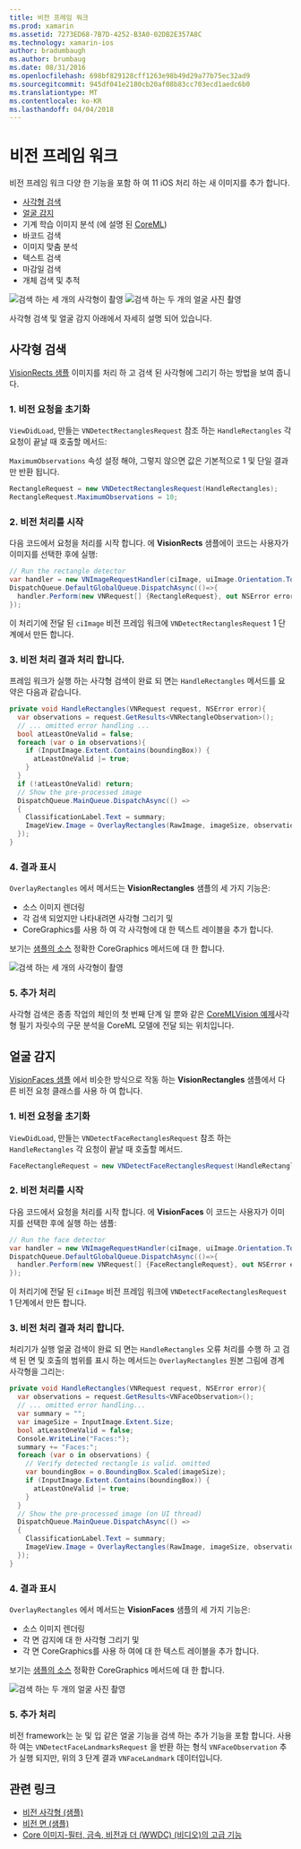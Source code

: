 ```yaml
---
title: 비전 프레임 워크
ms.prod: xamarin
ms.assetid: 7273ED68-7B7D-4252-B3A0-02DB2E357A8C
ms.technology: xamarin-ios
author: bradumbaugh
ms.author: brumbaug
ms.date: 08/31/2016
ms.openlocfilehash: 698bf829128cff1263e98b49d29a77b75ec32ad9
ms.sourcegitcommit: 945df041e2180cb20af08b83cc703ecd1aedc6b0
ms.translationtype: MT
ms.contentlocale: ko-KR
ms.lasthandoff: 04/04/2018
---
```

# <a name="vision-framework"></a>비전 프레임 워크

비전 프레임 워크 다양 한 기능을 포함 하 여 11 iOS 처리 하는 새 이미지를 추가 합니다.

- [사각형 검색](#rectangles)
- [얼굴 감지](#faces)
- 기계 학습 이미지 분석 (에 설명 된 [CoreML](~/ios/platform/introduction-to-ios11/coreml.md))
- 바코드 검색
- 이미지 맞춤 분석
- 텍스트 검색
- 마감일 검색
- 개체 검색 및 추적

![검색 하는 세 개의 사각형이 촬영](vision-images/found-rectangles-tiny.png) ![검색 하는 두 개의 얼굴 사진 촬영](vision-images/xamarin-home-faces-tiny.png)

사각형 검색 및 얼굴 감지 아래에서 자세히 설명 되어 있습니다.

<a name="rectangles" />

## <a name="rectangle-detection"></a>사각형 검색

[VisionRects 샘플](https://developer.xamarin.com/samples/monotouch/ios11/VisionRectangles/) 이미지를 처리 하 고 검색 된 사각형에 그리기 하는 방법을 보여 줍니다.

### <a name="1-initialize-the-vision-request"></a>1. 비전 요청을 초기화

`ViewDidLoad`, 만들는 `VNDetectRectanglesRequest` 참조 하는 `HandleRectangles` 각 요청이 끝날 때 호출할 메서드:

`MaximumObservations` 속성 설정 해야, 그렇지 않으면 값은 기본적으로 1 및 단일 결과만 반환 됩니다.

```csharp
RectangleRequest = new VNDetectRectanglesRequest(HandleRectangles);
RectangleRequest.MaximumObservations = 10;
```

### <a name="2-start-the-vision-processing"></a>2. 비전 처리를 시작

다음 코드에서 요청을 처리를 시작 합니다. 에 **VisionRects** 샘플에이 코드는 사용자가 이미지를 선택한 후에 실행:

```csharp
// Run the rectangle detector
var handler = new VNImageRequestHandler(ciImage, uiImage.Orientation.ToCGImagePropertyOrientation(), new VNImageOptions());
DispatchQueue.DefaultGlobalQueue.DispatchAsync(()=>{
  handler.Perform(new VNRequest[] {RectangleRequest}, out NSError error);
});
```

이 처리기에 전달 된 `ciImage` 비전 프레임 워크에 `VNDetectRectanglesRequest` 1 단계에서 만든 합니다.

### <a name="3-handle-the-results-of-vision-processing"></a>3. 비전 처리 결과 처리 합니다.

프레임 워크가 실행 하는 사각형 검색이 완료 되 면는 `HandleRectangles` 메서드를 요약은 다음과 같습니다.

```csharp
private void HandleRectangles(VNRequest request, NSError error){
  var observations = request.GetResults<VNRectangleObservation>();
  // ... omitted error handling ...
  bool atLeastOneValid = false;
  foreach (var o in observations){
    if (InputImage.Extent.Contains(boundingBox)) {
      atLeastOneValid |= true;
    }
  }
  if (!atLeastOneValid) return;
  // Show the pre-processed image
  DispatchQueue.MainQueue.DispatchAsync(() =>
  {
    ClassificationLabel.Text = summary;
    ImageView.Image = OverlayRectangles(RawImage, imageSize, observations);
  });
}
```

### <a name="4-display-the-results"></a>4. 결과 표시

`OverlayRectangles` 에서 메서드는 **VisionRectangles** 샘플의 세 가지 기능은:

- 소스 이미지 렌더링
- 각 검색 되었지만 나타내려면 사각형 그리기 및
- CoreGraphics를 사용 하 여 각 사각형에 대 한 텍스트 레이블을 추가 합니다.

보기는 [샘플의 소스](https://developer.xamarin.com/samples/monotouch/ios11/VisionRectangles/) 정확한 CoreGraphics 메서드에 대 한 합니다.

![검색 하는 세 개의 사각형이 촬영](vision-images/found-rectangles-phone-sml.png)

### <a name="5-further-processing"></a>5. 추가 처리

사각형 검색은 종종 작업의 체인의 첫 번째 단계 일 뿐와 같은 [CoreMLVision 예제](~/ios/platform/introduction-to-ios11/coreml.md#coremlvision)사각형 필기 자릿수의 구문 분석을 CoreML 모델에 전달 되는 위치입니다.


<a name="faces" />

## <a name="face-detection"></a>얼굴 감지

[VisionFaces 샘플](https://developer.xamarin.com/samples/monotouch/ios11/VisionFaces/) 에서 비슷한 방식으로 작동 하는 **VisionRectangles** 샘플에서 다른 비전 요청 클래스를 사용 하 여 합니다.

### <a name="1-initialize-the-vision-request"></a>1. 비전 요청을 초기화

`ViewDidLoad`, 만들는 `VNDetectFaceRectanglesRequest` 참조 하는 `HandleRectangles` 각 요청이 끝날 때 호출할 메서드.

```csharp
FaceRectangleRequest = new VNDetectFaceRectanglesRequest(HandleRectangles);
```

### <a name="2-start-the-vision-processing"></a>2. 비전 처리를 시작

다음 코드에서 요청을 처리를 시작 합니다. 에 **VisionFaces** 이 코드는 사용자가 이미지를 선택한 후에 실행 하는 샘플:

```csharp
// Run the face detector
var handler = new VNImageRequestHandler(ciImage, uiImage.Orientation.ToCGImagePropertyOrientation(), new VNImageOptions());
DispatchQueue.DefaultGlobalQueue.DispatchAsync(()=>{
  handler.Perform(new VNRequest[] {FaceRectangleRequest}, out NSError error);
});
```

이 처리기에 전달 된 `ciImage` 비전 프레임 워크에 `VNDetectFaceRectanglesRequest` 1 단계에서 만든 합니다.

### <a name="3-handle-the-results-of-vision-processing"></a>3. 비전 처리 결과 처리 합니다.

처리기가 실행 얼굴 검색이 완료 되 면는 `HandleRectangles` 오류 처리를 수행 하 고 검색 된 면 및 호출의 범위를 표시 하는 메서드는 `OverlayRectangles` 원본 그림에 경계 사각형을 그리는:

```csharp
private void HandleRectangles(VNRequest request, NSError error){
  var observations = request.GetResults<VNFaceObservation>();
  // ... omitted error handling...
  var summary = "";
  var imageSize = InputImage.Extent.Size;
  bool atLeastOneValid = false;
  Console.WriteLine("Faces:");
  summary += "Faces:";
  foreach (var o in observations) {
    // Verify detected rectangle is valid. omitted
    var boundingBox = o.BoundingBox.Scaled(imageSize);
    if (InputImage.Extent.Contains(boundingBox)) {
      atLeastOneValid |= true;
    }
  }
  // Show the pre-processed image (on UI thread)
  DispatchQueue.MainQueue.DispatchAsync(() =>
  {
    ClassificationLabel.Text = summary;
    ImageView.Image = OverlayRectangles(RawImage, imageSize, observations);
  });
}
```

### <a name="4-display-the-results"></a>4. 결과 표시

`OverlayRectangles` 에서 메서드는 **VisionFaces** 샘플의 세 가지 기능은:

- 소스 이미지 렌더링
- 각 면 감지에 대 한 사각형 그리기 및
- 각 면 CoreGraphics를 사용 하 여에 대 한 텍스트 레이블을 추가 합니다.

보기는 [샘플의 소스](https://developer.xamarin.com/samples/monotouch/ios11/VisionFaces/) 정확한 CoreGraphics 메서드에 대 한 합니다.

![검색 하는 두 개의 얼굴 사진 촬영](vision-images/found-faces-phone-sml.png)

### <a name="5-further-processing"></a>5. 추가 처리

비전 framework는 눈 및 입 같은 얼굴 기능을 검색 하는 추가 기능을 포함 합니다. 사용 하 여는 `VNDetectFaceLandmarksRequest` 을 반환 하는 형식 `VNFaceObservation` 추가 실행 되지만, 위의 3 단계 결과 `VNFaceLandmark` 데이터입니다.


## <a name="related-links"></a>관련 링크

- [비전 사각형 (샘플)](https://developer.xamarin.com/samples/monotouch/ios11/VisionRectangles/)
- [비전 면 (샘플)](https://developer.xamarin.com/samples/monotouch/ios11/VisionFaces/)
- [Core 이미지-필터, 금속, 비전과 더 (WWDC) (비디오)의 고급 기능](https://developer.apple.com/videos/play/wwdc2017/510/)
